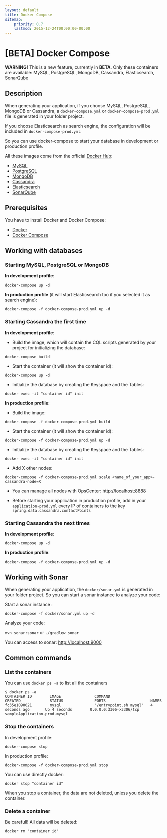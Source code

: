 ```yaml
---
layout: default
title: Docker Compose
sitemap:
    priority: 0.7
    lastmod: 2015-12-24T00:00:00-00:00
---
```


# <i class="fa fa-music"></i> [BETA] Docker Compose

__WARNING!__ This is a new feature, currently in __BETA__. Only these containers are available: MySQL, PostgreSQL, MongoDB, Cassandra, Elasticsearch, SonarQube

## Description

When generating your application, if you choose MySQL, PostgreSQL, MongoDB or Cassandra, a `docker-compose.yml` or `docker-compose-prod.yml` file is generated in your folder project.

If you choose Elasticsearch as search engine, the configuration will be included in `docker-compose-prod.yml`.

So you can use docker-compose to start your database in development or production profile.

All these images come from the official [Docker Hub](https://hub.docker.com/):

- [MySQL](https://hub.docker.com/_/mysql/)
- [PostgreSQL](https://hub.docker.com/_/postgres/)
- [MongoDB](https://hub.docker.com/_/mongo/)
- [Cassandra](https://hub.docker.com/_/cassandra/)
- [Elasticsearch](https://hub.docker.com/_/elasticsearch/)
- [SonarQube](https://hub.docker.com/_/sonarqube/)

## Prerequisites

You have to install Docker and Docker Compose:

- [Docker](https://docs.docker.com/installation/#installation)
- [Docker Compose](https://docs.docker.com/compose/install)

## Working with databases

### Starting MySQL, PostgreSQL or MongoDB

**In development profile**:

`docker-compose up -d`

**In production profile** (it will start Elasticsearch too if you selected it as search engine):

`docker-compose -f docker-compose-prod.yml up -d`

### Starting Cassandra the first time

**In development profile**:

- Build the image, which will contain the CQL scripts generated by your project for initializing the database:

`docker-compose build`

- Start the container (it will show the container id):

`docker-compose up -d`

- Initialize the database by creating the Keyspace and the Tables:

`docker exec -it "container id" init`

**In production profile**:

- Build the image:

`docker-compose -f docker-compose-prod.yml build`

- Start the container (it will show the container id):

`docker-compose -f docker-compose-prod.yml up -d`

- Initialize the database by creating the Keyspace and the Tables:

`docker exec -it "container id" init`

- Add X other nodes:

`docker-compose -f docker-compose-prod.yml scale <name_of_your_app>-cassandra-node=X`

- You can manage all nodes with OpsCenter: [http://localhost:8888](http://localhost:8888)

- Before starting your application in production profile, add in your `application-prod.yml` every IP of containers to the key `spring.data.cassandra.contactPoints`

### Starting Cassandra the next times

**In development profile**:

`docker-compose up -d`

**In production profile**:

`docker-compose -f docker-compose-prod.yml up -d`

## Working with Sonar

When generating your application, the `docker/sonar.yml` is generated in your folder project.
So you can start a sonar instance to analyze your code:

Start a sonar instance :

`docker-compose -f docker/sonar.yml up -d`

Analyze your code:

`mvn sonar:sonar` or `./gradlew sonar`

You can access to sonar: [http://localhost:9000](http://localhost:9000)


## Common commands

### List the containers

You can use `docker ps -a` to list all the containers

    $ docker ps -a
    CONTAINER ID        IMAGE               COMMAND                  CREATED             STATUS              PORTS                    NAMES
    fc35e1090021        mysql               "/entrypoint.sh mysql"   4 seconds ago       Up 4 seconds        0.0.0.0:3306->3306/tcp   sampleApplication-prod-mysql


### Stop the containers

In development profile:

`docker-compose stop`

In production profile:

`docker-compose -f docker-compose-prod.yml stop`

You can use directly docker:

`docker stop "container id"`

When you stop a container, the data are not deleted, unless you delete the container.

### Delete a container

Be carefull! All data will be deleted:

`docker rm "container id"`
